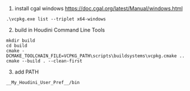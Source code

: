 1. install cgal windows
https://doc.cgal.org/latest/Manual/windows.html
```
.\vcpkg.exe list --triplet x64-windows
```
  
2. build
in Houdini Command Line Tools
```
mkdir build
cd build
cmake -DCMAKE_TOOLCHAIN_FILE=VCPKG_PATH\scripts\buildsystems\vcpkg.cmake ..
cmake --build . --clean-first
```

3. add PATH

```
__My_Houdini_User_Pref__/bin
```